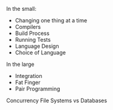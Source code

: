 

In the small:


- Changing one thing at a time
- Compilers
- Build Process
- Running Tests
- Language Design
- Choice of Language


In the large

- Integration
- Fat Finger
- Pair Programming


Concurrency
File Systems vs Databases
